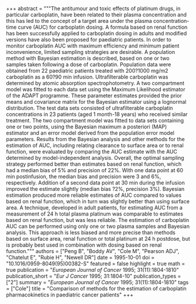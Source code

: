 +++
abstract = """The antitumour and toxic effects of platinum drugs, in particular carboplatin, have been related to their plasma concentration and this has led to the concept of a target area under the plasma concentration-time curve (AUC) for carboplatin dosing. A formula based on renal function has been successfully applied to carboplatin dosing in adults and modified versions have also been proposed for paediatric patients. In order to monitor carboplatin AUC with maximum efficiency and minimum patient inconvenience, limited sampling strategies are desirable. A population method with Bayesian estimation is described, based on one or two samples taken following a dose of carboplatin. Population data were obtained from 22 paediatric patients treated with 200?1000 mg/m2 carboplatin as a 60?90 min infusion. Ultrafilterable carboplatin was determined by atomic absorption spectrophotometry. A two compartment model was fitted to each data set using the Maximum Likelihood estimator of the ADAPT programme. These parameter estimates provided the prior means and covariance matrix for the Bayesian estimator using a lognormal distribution. The test data sets consisted of ultrafilterable carboplatin concentrations in 23 patients (aged 1 month-18 years) who received similar treatment. The two compartment model was fitted to data sets containing one or two points, using the Bayesian maximum a posteriori (MAP) estimator and an error model derived from the population error model parameters. Results from the Bayesian analysis and other methods for the estimation of AUC, including relating clearance to surface area or to renal function, were evaluated by comparing the AUC estimate with the AUC determined by model-independent analysis. Overall, the optimal sampling strategy performed better than estimates based on renal function, which had a median bias of 5% and precision of 22%. With one data point at 60 min postinfusion, the median bias and precision were 3 and 6%, respectively. Addition of a second data point at 30 min during the infusion improved the estimate slightly (median bias ?2%, precision 3%). Bayesian estimation produced more reliable estimates of AUC compared to values based on renal function, which in turn was slightly better than using surface area. A technique, developed in adult patients, for estimating AUC from a measurement of 24 h total plasma platinum was comparable to estimates based on renal function, but was less reliable. The estimation of carboplatin AUC can be performed using only one or two plasma samples and Bayesian analysis. This approach is less biased and more precise than methods based on surface area, renal function or total platinum at 24 h postdose, but is probably best used in combination with dosing based on renal function."""
authors = ["Peng B", "Boddy AV", "Cole M", "Pearson ADJ", "Chatelut E", "Rubie H", "Newell DR"]
date = 1995-10-01
doi = "10.1016/0959-8049(95)00382-S"
featured = false
highlight = true
math = true
publication = "*European Journal of Cancer* 1995; 31(11):1804-1810"
publication_short = "*Eur J Cancer* 1995; 31:1804-10"
publication_types = ["2"]
summary = "*European Journal of Cancer* 1995; 31(11):1804-1810"
tags = ["Cole"]
title = "Comparison of methods for the estimation of carboplatin pharmacokinetics in paediatric cancer patients"
+++
